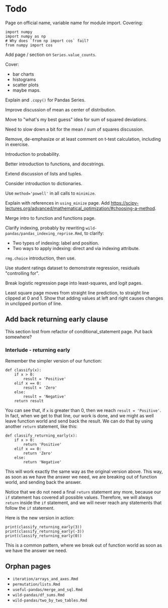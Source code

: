 # Todo


Page on official name, variable name for module import.  Covering:

```{python}
import numpy
import numpy as np
# Why does `from np import cos` fail?
from numpy import cos
```

Add page / section on `Series.value_counts`.

Cover:

* bar charts
* histograms
* scatter plots
* maybe maps.

Explain and `.copy()` for Pandas Series.

Improve discussion of mean as center of distribution.

Move to "what's my best guess" idea for sum of squared deviations.

Need to slow down a bit for the mean / sum of squares discussion.

Remove, de-emphasize or at least comment on t-test calculation, including in
exercise.

Introduction to probability.

Better introduction to functions, and docstrings.

Extend discussion of lists and tuples.

Consider introduction to dictionaries.

Use `method='powell'` in all calls to `minimize`.

Explain with references in `using_minize` page.  Add
<https://scipy-lectures.org/advanced/mathematical_optimization/#choosing-a-method>.

Merge intro to function and functions page.

Clarify indexing, probably by rewriting
`wild-pandas/pandas_indexing_reprise.Rmd`, to clarify:

* Two types of indexing: label and position.
* Two ways to apply indexing: direct and via indexing attribute.

`rmg.choice` introduction, then use.

Use student ratings dataset to demonstrate regression, residuals "controlling for".

Break logistic regression page into least-squares, and logit pages.

Least square page moves from straight line prediction, to straight line
clipped at 0 and 1.  Show that adding values at left and right causes changes
in unclipped portion of line.

## Add back returning early clause

This section lost from refactor of conditional_statement page.  Put back
somewhere?

### Interlude - returning early

Remember the simpler version of our function:

```{python}
def classify(x):
    if x > 0:
        result = 'Positive'
    elif x == 0:
        result = 'Zero'
    else:
        result = 'Negative'
    return result
```

You can see that, if `x` is greater than 0, then we reach `result
= 'Positive'`.  In fact, when we get to that line, our work is done, and we might as well leave function world and send back the result.  We can do that by using another `return` statement, like this:

```{python}
def classify_returning_early(x):
    if x > 0:
        return 'Positive'
    elif x == 0:
        return 'Zero'
    else:
        return 'Negative'
```

This will work exactly the same way as the original version above.  This way, as soon as we have the answer we need, we are breaking out of function world, and sending back the answer.

Notice that we do not need a final `return` statement any more, because our
`if` statement has covered all possible values.  Therefore, we will always
`return` inside the `if` statement, and we will never reach any statements
that follow the `if` statement.

Here is the new version in action:

```{python}
print(classify_returning_early(3))
print(classify_returning_early(-3))
print(classify_returning_early(0))
```

This is a common pattern, where we break out of function world as soon as we
have the answer we need.

## Orphan pages

* `iteration/arrays_and_axes.Rmd`
* `permutation/lists.Rmd`
* `useful-pandas/merge_and_sql.Rmd`
* `wild-pandas/df_sums.Rmd`
* `wild-pandas/two_by_two_tables.Rmd`
